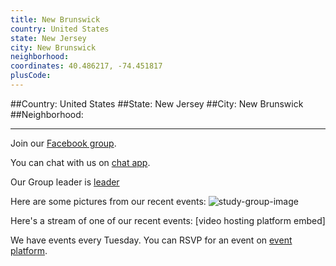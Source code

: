 ```yaml
---
title: New Brunswick
country: United States
state: New Jersey
city: New Brunswick
neighborhood: 
coordinates: 40.486217, -74.451817
plusCode:
---
```


##Country: United States
##State: New Jersey
##City: New Brunswick
##Neighborhood: 
*****
Join our [Facebook group](https://www.facebook.com/groups/free.code.camp.new.brunswick.new.jersey).

You can chat with us on [chat app]().

Our Group leader is [leader]()

Here are some pictures from our recent events:
![study-group-image]()

Here's a stream of one of our recent events:
[video hosting platform embed]

We have events every Tuesday. You can RSVP for an event on [event platform]().
